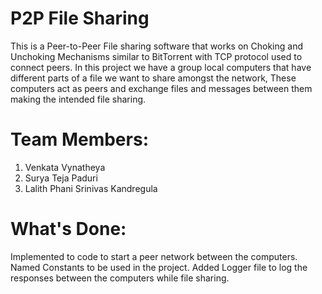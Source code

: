 # P2P File Sharing
This is a Peer-to-Peer File sharing software that works on Choking and Unchoking Mechanisms similar to BitTorrent with TCP protocol used to connect peers. In this project we have a group local computers that have different parts of a file we want to share amongst the network, These computers act as peers and exchange files and messages between them making the intended file sharing.

# Team Members: 
1. Venkata Vynatheya
2. Surya Teja Paduri
3. Lalith Phani Srinivas Kandregula

# What's Done:
Implemented to code to start a peer network between the computers. Named Constants to be used in the project. Added Logger file to log the responses between the computers while file sharing.
